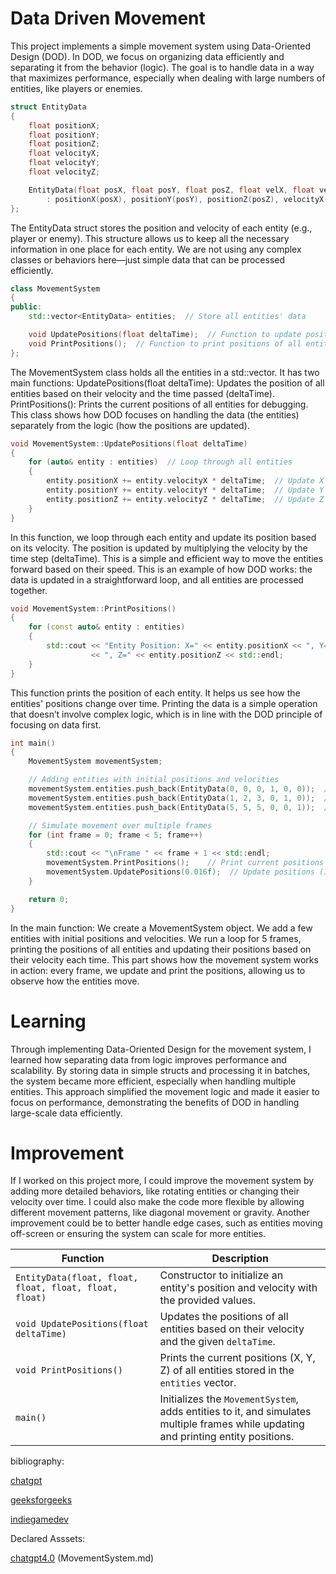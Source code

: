 # Data Driven Movement

This project implements a simple movement system using Data-Oriented Design (DOD). In DOD, we focus on organizing data efficiently and separating it from the behavior (logic). The goal is to handle data in a way that maximizes performance, especially when dealing with large numbers of entities, like players or enemies.


```cpp
struct EntityData
{
    float positionX;
    float positionY;
    float positionZ;
    float velocityX;
    float velocityY;
    float velocityZ;

    EntityData(float posX, float posY, float posZ, float velX, float velY, float velZ)
        : positionX(posX), positionY(posY), positionZ(posZ), velocityX(velX), velocityY(velY), velocityZ(velZ) {}
};
```

The EntityData struct stores the position and velocity of each entity (e.g., player or enemy). This structure allows us to keep all the necessary information in one place for each entity. We are not using any complex classes or behaviors here—just simple data that can be processed efficiently.


```cpp
class MovementSystem
{
public:
    std::vector<EntityData> entities;  // Store all entities' data

    void UpdatePositions(float deltaTime);  // Function to update positions based on velocity
    void PrintPositions();  // Function to print positions of all entities
};
```
The MovementSystem class holds all the entities in a std::vector. It has two main functions:
UpdatePositions(float deltaTime): Updates the position of all entities based on their velocity and the time passed (deltaTime). PrintPositions(): Prints the current positions of all entities for debugging.
This class shows how DOD focuses on handling the data (the entities) separately from the logic (how the positions are updated).

```cpp
void MovementSystem::UpdatePositions(float deltaTime)
{
    for (auto& entity : entities)  // Loop through all entities
    {
        entity.positionX += entity.velocityX * deltaTime;  // Update X position
        entity.positionY += entity.velocityY * deltaTime;  // Update Y position
        entity.positionZ += entity.velocityZ * deltaTime;  // Update Z position
    }
}
```

In this function, we loop through each entity and update its position based on its velocity. The position is updated by multiplying the velocity by the time step (deltaTime). This is a simple and efficient way to move the entities forward based on their speed. This is an example of how DOD works: the data is updated in a straightforward loop, and all entities are processed together.

```cpp
void MovementSystem::PrintPositions()
{
    for (const auto& entity : entities)
    {
        std::cout << "Entity Position: X=" << entity.positionX << ", Y=" << entity.positionY
                  << ", Z=" << entity.positionZ << std::endl;
    }
}
```
This function prints the position of each entity. It helps us see how the entities' positions change over time. Printing the data is a simple operation that doesn’t involve complex logic, which is in line with the DOD principle of focusing on data first.


```cpp
int main()
{
    MovementSystem movementSystem;

    // Adding entities with initial positions and velocities
    movementSystem.entities.push_back(EntityData(0, 0, 0, 1, 0, 0));  // Entity 1
    movementSystem.entities.push_back(EntityData(1, 2, 3, 0, 1, 0));  // Entity 2
    movementSystem.entities.push_back(EntityData(5, 5, 5, 0, 0, 1));  // Entity 3

    // Simulate movement over multiple frames
    for (int frame = 0; frame < 5; frame++)
    {
        std::cout << "\nFrame " << frame + 1 << std::endl;
        movementSystem.PrintPositions();    // Print current positions
        movementSystem.UpdatePositions(0.016f);  // Update positions (16ms per frame)
    }

    return 0;
}
```
In the main function:
We create a MovementSystem object.
We add a few entities with initial positions and velocities.
We run a loop for 5 frames, printing the positions of all entities and updating their positions based on their velocity each time. This part shows how the movement system works in action: every frame, we update and print the positions, allowing us to observe how the entities move.

# Learning

Through implementing Data-Oriented Design for the movement system, I learned how separating data from logic improves performance and scalability. By storing data in simple structs and processing it in batches, the system became more efficient, especially when handling multiple entities. This approach simplified the movement logic and made it easier to focus on performance, demonstrating the benefits of DOD in handling large-scale data efficiently.

# Improvement

If I worked on this project more, I could improve the movement system by adding more detailed behaviors, like rotating entities or changing their velocity over time. I could also make the code more flexible by allowing different movement patterns, like diagonal movement or gravity. Another improvement could be to better handle edge cases, such as entities moving off-screen or ensuring the system can scale for more entities.

| **Function**               | **Description**                                                                                                                                     |
|----------------------------|----------------------------------------------|
| `EntityData(float, float, float, float, float, float)` | Constructor to initialize an entity's position and velocity with the provided values.|
| `void UpdatePositions(float deltaTime)` | Updates the positions of all entities based on their velocity and the given `deltaTime`.                                                 |
| `void PrintPositions()`      | Prints the current positions (X, Y, Z) of all entities stored in the `entities` vector.                                                          |
| `main()`                    | Initializes the `MovementSystem`, adds entities to it, and simulates multiple frames while updating and printing entity positions.                  |


bibliography:

[chatgpt](https://chatgpt.com/)

[geeksforgeeks](https://www.geeksforgeeks.org/vector-operations/)

[indiegamedev](https://indiegamedev.net/2020/05/19/an-entity-component-system-with-data-locality-in-cpp/)

Declared Asssets:

[chatgpt4.0](https://chatgpt.com/) (MovementSystem.md)
